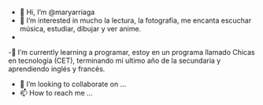 - 👋 Hi, I’m @maryarriaga
- 👀 I’m interested in  mucho  la lectura,  la fotografía, me encanta escuchar música, estudiar, dibujar y ver anime.
- 
-🌱 I’m currently learning  a  programar, estoy en un programa llamado Chicas en tecnología (CET), terminando mi ultimo año de la secundaria y aprendiendo inglés y francés.
- 💞️ I’m looking to collaborate on ...
- 📫 How to reach me ...

<!---
maryarriaga/maryarriaga is a ✨ special ✨ repository because its `README.md` (this file) appears on your GitHub profile.
You can click the Preview link to take a look at your changes.
--->

